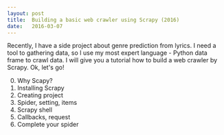 ```yaml
---
layout: post
title:  Building a basic web crawler using Scrapy (2016)
date:   2016-03-07
---
```


Recently, I have a side project about genre prediction from lyrics. I need a tool to gathering data, so I use my most expert language - Python data frame to crawl data. I will give you a tutorial how to build a web crawler by Scrapy. Ok, let's go!

0. Why Scapy?
1. Installing Scrapy
2. Creating project
3. Spider, setting, items
4. Scrapy shell
5. Callbacks, request
6. Complete your spider